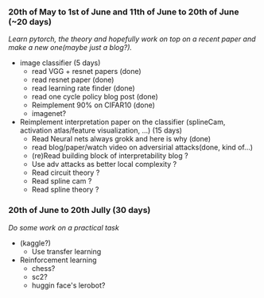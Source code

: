 ### 20th of May to 1st of June and 11th of June to 20th of June (~20 days)
*Learn pytorch, the theory and hopefully work on top on a recent paper and make a new one(maybe just a blog?).*
- image classifier (5 days)
    - read VGG + resnet papers (done)
    - read resnet paper (done)
    - read learning rate finder (done)
    - read one cycle policy blog post (done)
    - Reimplement 90% on CIFAR10 (done)
    - imagenet?
- Reimplement interpretation paper on the classifier (splineCam, activation atlas/feature visualization, ...) (15 days)
    - Read Neural nets always grokk and here is why (done)
    - read blog/paper/watch video on adversirial attacks(done, kind of...)
    - (re)Read building block of interpretability blog ?
    - Use adv attacks as better local complexity ?
    - Read circuit theory ?
    - Read spline cam ?
    - Read spline theory ?

### 20th of June to 20th Jully (30 days)
*Do some work on a practical task*
- (kaggle?)
    - Use transfer learning
- Reinforcement learning
    - chess?
    - sc2?
    - huggin face's lerobot?
